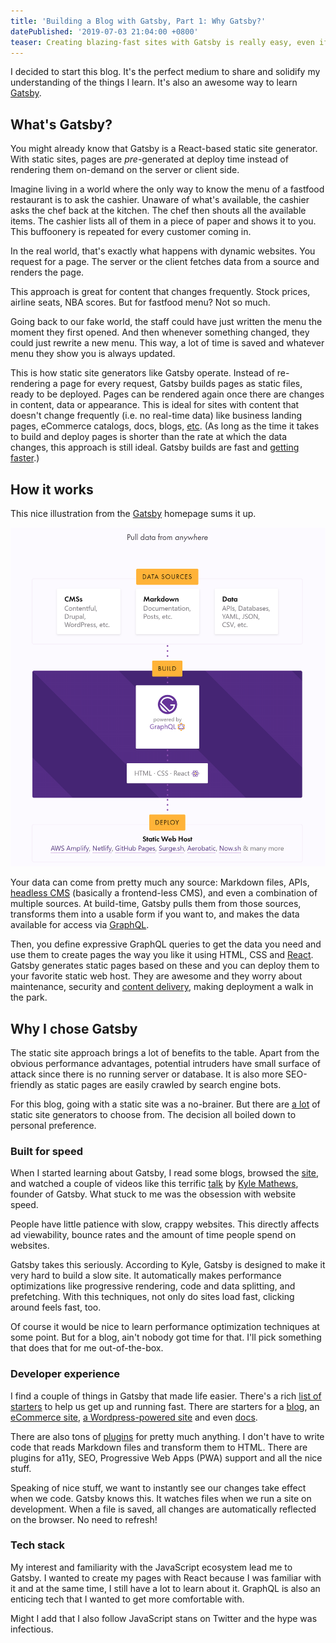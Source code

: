 ```yaml
---
title: 'Building a Blog with Gatsby, Part 1: Why Gatsby?'
datePublished: '2019-07-03 21:04:00 +0800'
teaser: Creating blazing-fast sites with Gatsby is really easy, even if we're doing it the slightly harder way.
---
```


I decided to start this blog. It's the perfect medium to share and solidify my understanding of the things I learn. It's also an awesome way to learn [Gatsby](https://www.gatsbyjs.org/).


## What's Gatsby?

You might already know that Gatsby is a React-based static site generator. With static sites, pages are _pre_-generated at deploy time instead of rendering them on-demand on the server or client side.

Imagine living in a world where the only way to know the menu of a fastfood restaurant is to ask the cashier. Unaware of what's available, the cashier asks the chef back at the kitchen. The chef then shouts all the available items. The cashier lists all of them in a piece of paper and shows it to you. This buffoonery is repeated for every customer coming in.

In the real world, that's exactly what happens with dynamic websites. You request for a page. The server or the client fetches data from a source and renders the page.

This approach is great for content that changes frequently. Stock prices, airline seats, NBA scores. But for fastfood menu? Not so much.

Going back to our fake world, the staff could have just written the menu the moment they first opened. And then whenever something changed, they could just rewrite a new menu. This way, a lot of time is saved and whatever menu they show you is always updated.

This is how static site generators like Gatsby operate. Instead of re-rendering a page for every request, Gatsby builds pages as static files, ready to be deployed. Pages can be rendered again once there are changes in content, data or appearance. This is ideal for sites with content that doesn't change frequently (i.e. no real-time data) like business landing pages, eCommerce catalogs, docs, blogs, [etc](https://www.gatsbyjs.org/showcase/). (As long as the time it takes to build and deploy pages is shorter than the rate at which the data changes, this approach is still ideal. Gatsby builds are fast and [getting](https://www.slideshare.net/Gatsbyjs/gatsby-v2-faster-build-times-guessjs-and-more) [faster](https://image.slidesharecdn.com/gatsbyv2webinarpresentation-181003000041/95/gatsby-v2-faster-build-times-guessjs-and-more-55-638.jpg?cb=1538525078).)


## How it works

This nice illustration from the [Gatsby](https://www.gatsbyjs.org/) homepage sums it up.

![How Gatsby Works](how-gatsby-works.png)

Your data can come from pretty much any source: Markdown files, APIs, [headless CMS](https://headlesscms.org) (basically a frontend-less CMS), and even a combination of multiple sources. At build-time, Gatsby pulls them from those sources, transforms them into a usable form if you want to, and makes the data available for access via [GraphQL](https://graphql.org/).

Then, you define expressive GraphQL queries to get the data you need and use them to create pages the way you like it using HTML, CSS and [React](https://reactjs.org/). Gatsby generates static pages based on these and you can deploy them to your favorite static web host. They are awesome and they worry about maintenance, security and [content delivery](https://en.wikipedia.org/wiki/Content_delivery_network), making deployment a walk in the park.


## Why I chose Gatsby

The static site approach brings a lot of benefits to the table. Apart from the obvious performance advantages, potential intruders have small surface of attack since there is no running server or database. It is also more SEO-friendly as static pages are easily crawled by search engine bots. 

For this blog, going with a static site was a  no-brainer. But there are [a lot](https://www.staticgen.com/) of static site generators to choose from. The decision all boiled down to personal preference.

### Built for speed

When I started learning about Gatsby, I read some blogs, browsed the [site](https://www.gatsbyjs.org/), and watched a couple of videos like this terrific [talk](https://www.youtube.com/watch?v=Gtd-Ht-D0sg) by [Kyle Mathews](https://twitter.com/kylemathews), founder of Gatsby. What stuck to me was the obsession with website speed.

People have little patience with slow, crappy websites. This directly affects ad viewability, bounce rates and the amount of time people spend on websites.

Gatsby takes this seriously. According to Kyle, Gatsby is designed to make it very hard to build a slow site. It automatically makes performance optimizations like progressive rendering, code and data splitting, and prefetching. With this techniques, not only do sites load fast, clicking around feels fast, too.

Of course it would be nice to learn performance optimization techniques at some point. But for a blog, ain't nobody got time for that. I'll pick something that does that for me out-of-the-box.

### Developer experience

I find a couple of things in Gatsby that made life easier. There's a rich [list of starters](https://www.gatsbyjs.org/starters) to help us get up and running fast. There are starters for a [blog](https://www.gatsbyjs.org/starters/gatsbyjs/gatsby-starter-blog/), an [eCommerce site](https://www.gatsbyjs.org/starters/parmsang/gatsby-starter-ecommerce/), [a Wordpress-powered site](https://www.gatsbyjs.org/starters/GatsbyCentral/gatsby-starter-wordpress/) and even [docs](https://www.gatsbyjs.org/starters/whoisryosuke/gatsby-documentation-starter/).

There are also tons of [plugins](https://www.gatsbyjs.org/plugins/) for pretty much anything. I don't have to write code that reads Markdown files and transform them to HTML. There are plugins for a11y, SEO, Progressive Web Apps (PWA) support and all the nice stuff.

Speaking of nice stuff, we want to instantly see our changes take effect when we code. Gatsby knows this. It watches files when we run a site on development. When a file is saved, all changes are automatically reflected on the browser. No need to refresh!

### Tech stack

My interest and familiarity with the JavaScript ecosystem lead me to Gatsby. I wanted to create my pages with React because I was familiar with it and at the same time, I still have a lot to learn about it. GraphQL is also an enticing tech that I wanted to get more comfortable with.

Might I add that I also follow JavaScript stans on Twitter and the hype was infectious.



<!--
    Setting up `gatsby-source-filesystem` allows you to query file nodes through GraphQL. It adds these fields:
        - allFile
        - directory
        - file
-->

<!-- 
    Doing a GraphQL query in a page
-->

<!--
Source plugins pull data from a data source into the Gatsby data system.
Transformer plugins transform this raw data into something more usable
-->

<!--

-->